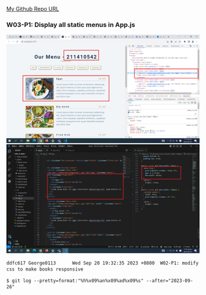 [My Github Repo URL](https://github.com/George0113/1121-wp1-demo-211410542.git)

### W03-P1: Display all static menus in App.js

![](w03-p1-1.png)
![](w03-p1-2.png)

```
ddfc617 George0113      Wed Sep 20 19:32:35 2023 +0800  W02-P1: modify css to make books responsive
```

```
$ git log --pretty=format:"%h%x09%an%x09%ad%x09%s" --after="2023-09-26"

```
